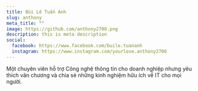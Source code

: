 ```yaml
---
title: Bùi Lê Tuấn Anh
slug: anthony
meta_title: ""
image: https://github.com/anthony2708.png
description: this is meta description
social:
  facebook: https://www.facebook.com/buile.tuananh
  instagram: https://www.instagram.com/yourlove.anthony2708
---
```


Một chuyên viên hỗ trợ Công nghệ thông tin cho doanh nghiệp nhưng yêu thích văn chương và chia sẻ những kinh nghiệm hữu ích về IT cho mọi người.